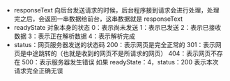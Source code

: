- responseText 向后台发送请求的时候，后台程序接到请求会进行处理，处理完之后，会返回一串数据给前台，这串数据就是 responseText
- readyState 对象本身的状态 
    0：表示尚未发送
    1：表示已发送
    2：表示已接收数据
    3：表示正在解析数据
    4：表示解析完成
- status：网页服务器发送的状态码
    200：表示网页是完全正常的
    301：表示网页是中途跳转的（也就是收到的网页不是所请求的网页）
    404：表示网页不存在
    500：表示服务器发生错误
如果 readyState：4，status：200 表示本次请求完全正确无误